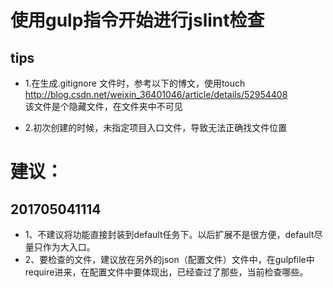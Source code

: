 # 使用gulp指令开始进行jslint检查
## tips
* 1.在生成.gitignore 文件时，参考以下的博文，使用touch<br>
http://blog.csdn.net/weixin_36401046/article/details/52954408<br>
该文件是个隐藏文件，在文件夹中不可见

* 2.初次创建的时候，未指定项目入口文件，导致无法正确找文件位置



# 建议：
## 201705041114
* 1、不建议将功能直接封装到default任务下。以后扩展不是很方便，default尽量只作为大入口。
* 2、要检查的文件，建议放在另外的json（配置文件）文件中，在gulpfile中require进来，在配置文件中要体现出，已经查过了那些，当前检查哪些。

